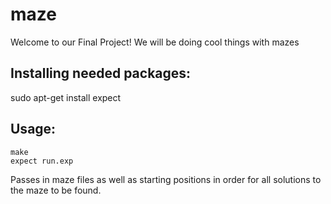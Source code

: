 # maze

Welcome to our Final Project! We will be doing cool things with mazes

## Installing needed packages: 
sudo apt-get install expect

## Usage: 
```
make
expect run.exp
```
Passes in maze files as well as starting positions in order for all solutions to the maze to be found.
